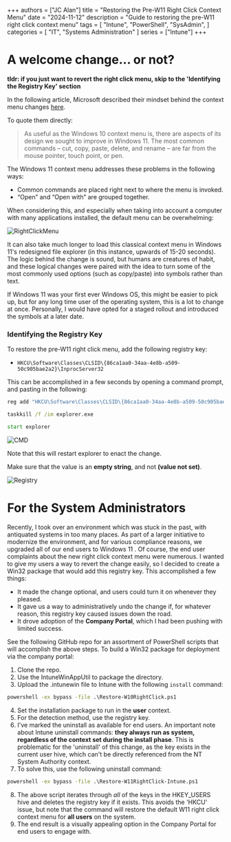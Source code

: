 +++
authors = ["JC Alan"]
title = "Restoring the Pre-W11 Right Click Context Menu"
date = "2024-11-12"
description = "Guide to restoring the pre-W11 right click context menu"
tags = [
    "Intune",
    "PowerShell",
    "SysAdmin",
]
categories = [
    "IT",
    "Systems Administration"
]
series = ["Intune"]
+++

# A welcome change... or not? 

**tldr: if you just want to revert the right click menu, skip to the 'Identifying the Registry Key' section**

In the following article, Microsoft described their mindset behind the context menu changes [here](https://blogs.windows.com/windowsdeveloper/2021/07/19/extending-the-context-menu-and-share-dialog-in-windows-11/).

To quote them directly:

> As useful as the Windows 10 context menu is, there are aspects of its design we sought to improve in Windows 11. The most common commands – cut, copy, paste, delete, and rename – are far from the mouse pointer, touch point, or pen.

The Windows 11 context menu addresses these problems in the following ways:
- Common commands are placed right next to where the menu is invoked.
- “Open” and “Open with” are grouped together.

When considering this, and especially when taking into account a computer with many applications installed, the default menu can be overwhelming:

![RightClickMenu](/images/w11-rightclick1.png)

It can also take much longer to load this classical context menu in Windows 11's redesigned file explorer (in this instance, upwards of 15-20 seconds). The logic behind the change is sound, but humans are creatures of habit, and these logical changes were paired with the idea to turn some of the most commonly used options (such as copy/paste) into symbols rather than text. 

If Windows 11 was your first ever Windows OS, this might be easier to pick up, but for any long time user of the operating system, this is a lot to change at once. Personally, I would have opted for a staged rollout and introduced the symbols at a later date. 

### Identifying the Registry Key

To restore the pre-W11 right click menu, add the following registry key:

- `HKCU\Software\Classes\CLSID\{86ca1aa0-34aa-4e8b-a509-50c905bae2a2}\InprocServer32`

This can be accomplished in a few seconds by opening a command prompt, and pasting in the following:

``` cmd
reg add "HKCU\Software\Classes\CLSID\{86ca1aa0-34aa-4e8b-a509-50c905bae2a2}\InprocServer32" /f /ve

taskkill /f /im explorer.exe

start explorer
```

![CMD](/images/rightclick-cmd1.png)

Note that this will restart explorer to enact the change. 

Make sure that the value is an **empty string**, and not **(value not set)**. 

![Registry](/images/rightclick-registry1.png)



# For the System Administrators

Recently, I took over an environment which was stuck in the past,  with antiquated systems in too many places. As part of a larger initiative to modernize the environment, and for various compliance reasons, we upgraded all of our end users to Windows 11 . Of course, the end user complaints about the new right click context menu were numerous. I wanted to give my users a way to revert the change easily, so I decided to create a Win32 package that would add this registry key. This accomplished a few things:

- It made the change optional, and users could turn it on whenever they pleased. 
- It gave us a way to administratively undo the change if, for whatever reason, this registry key caused issues down the road. 
- It drove adoption of the **Company Portal**, which I had been pushing with limited success.

See the following GitHub repo for an assortment of PowerShell scripts that will accomplish the above steps. To build a Win32 package for deployment via the company portal:

1. Clone the repo. 
2. Use the IntuneWinAppUtil to package the directory. 
3. Upload the .intunewin file to Intune with the following `install` command:
``` cmd
powershell -ex bypass -file .\Restore-W10RightClick.ps1
```
4. Set the installation package to run in the **user** context. 
5. For the detection method, use the registry key. 
6. I've marked the uninstall as available for end users. An important note about Intune uninstall commands: **they always run as system, regardless of the context set during the install phase**. This is problematic for the 'uninstall' of this change, as the key exists in the current user hive, which can't be directly referenced from the NT System Authority context. 
7. To solve this, use the following uninstall command:
``` cmd
powershell -ex bypass -file .\Restore-W11RightClick-Intune.ps1
```
8. The above script iterates through *all* of the keys in the HKEY_USERS hive and deletes the registry key if it exists. This avoids the 'HKCU' issue, but note that the command will restore the default W11 right click context menu for **all users** on the system.
9. The end result is a visually appealing option in the Company Portal for end users to engage with. 

